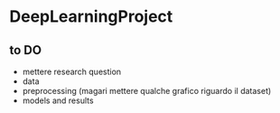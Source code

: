 # DeepLearningProject

## to DO 
- mettere research question
- data
- preprocessing (magari mettere qualche grafico riguardo il dataset)
- models and results
  
